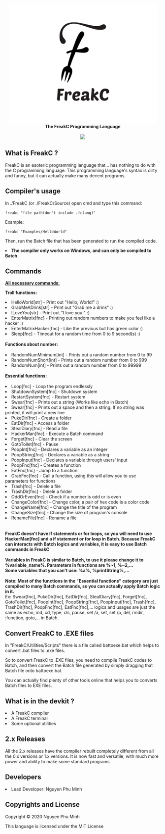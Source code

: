<div align="center">
  <img src="Resources/Branding/logo.png" />
  <br/>
  <b>The FreakC Programming Language</b>
  <br/>
  <br/>
  <a href="https://github.com/nguyenphuminh/FreakC/blob/master/LICENSE.md"><img src="https://img.shields.io/badge/license-MIT-blue.svg"/></a>
</div>

## What is FreakC ?
FreakC is an esoteric programming language that... has nothing to do with the C programming language. This programming language's syntax is dirty and funny, but it can actually make many decent programs.

## Compiler's usage
In ./FreakC (or ./FreakC/Source) open cmd and type this command:

    freakc "file path(don't include .fclang)"
    
Example:
    
    freakc "Examples/HelloWorld"
 
 Then, run the Batch file that has been generated to run the compiled code.

<li><b>The compiler only works on Windows, and can only be compiled to Batch.</b></li>

## Commands
<b><u>All necessary commands:</u></b>

<b>Troll functions:</b>
<li>HelloWorld[str] - Print out "Hello, World!" :)</li>
<li>GrabMeADrink[str] - Print out "Grab me a drink" :)</li>
<li>ILoveYou[str] - Print out "I love you!" :)</li>
<li>EnterMatrix[fnc] - Printing out random numbers to make you feel like a hacker :)</li>
<li>EnterMatrixHacker[fnc] - Like the previous but has green color :)</li>
<li>Sleep[fnc] - Timeout for a random time from 0 to 9 second(s) :)</li>
<br/>
<b>Functions about number:</b>
<br/>
<br/>
<li>RandomNumMinimum[int] - Prints out a random number from 0 to 99</li>
<li>RandomNumShort[int] - Prints out a random number from 0 to 999</li>
<li>RandomNum[int] - Prints out a random number from 0 to 99999</li>
<br/>
<b>Essential functions:</b>
<br/>
<br/>
<li>Loop[fnc] - Loop the program endlessly</li>
<li>ShutdownSystem[fnc] - Shutdown system</li>
<li>RestartSystem[fnc] - Restart system</li>
<li>Swear[fnc] <String> - Prints out a string (Works like echo in Batch)</li>
<li>Swear[fnc] <String> - Prints out a space and then a string. If no string was printed, it will print a new line</li>
<li>PukeDir[fnc] <Path> - Create a folder</li>
<li>EatDir[fnc] <Path> - Access a folder</li>
<li>StealDiary[fnc] <Path> - Read a file</li>
<li>HackerMan[fnc] <Batch Command> - Execute a Batch command</li>
<li>Forget[fnc] - Clear the screen</li>
<li>GotoToilet[fnc] - Pause</li>
<li>PoopInt[fnc] - Declares a variable as an integer</li>
<li>PoopString[fnc] - Declares a variable as a string</li>
<li>PoopInput[fnc] - Declares a variable through users' input</li>
<li>PoopFnc[fnc] - Creates a function</li>
<li>EatFnc[fnc] - Jump to a function</li>
<li>GrabFnc[fnc] - Call a function, using this will allow you to use parameters for functions</li>
<li>Trash[fnc] - Delele a file</li>
<li>TrashDir[fnc] - Delele a folder</li>
<li>OddOrEven[fnc] - Check if a number is odd or is even</li>
<li>ChangeColor[fnc] - Change color, a pair of hex code is a color code</li>
<li>ChangeName[fnc] - Change the title of the program</li>
<li>ChangeSize[fnc] - Change the size of program's console</li>
<li>RenameFile[fnc] - Rename a file</li>


<br/>
<br/>
<b>FreakC doesn't have if statements or for loops, so you will need to use HackerMan[fnc] and a if statement or for loop in Batch. Because FreakC can interacts with Batch logics and variables, it is easy to use Batch commands in FreakC</b>
<br/>
<br/>
<b>Variables in FreakC is similar to Batch, to use it please change it to %variable_name%. Parameters in functions are %~1, %~2,...</b>
<br/>
<b>Some variables that you can't use: %a%, %printString%,...</b>
<br/>
<br/>
<b>Note: Most of the functions in the "Essential functions" category are just compiled to many Batch commands, so you can actually apply Batch logic in it.</b>
<br/>
Ex: Swear[fnc], PukeDir[fnc], EatDir[fnc], StealDiary[fnc], Forget[fnc], GotoToilet[fnc], PoopInt[fnc], PoopString[fnc], PoopInput[fnc], Trash[fnc], TrashDir[fnc], PoopFnc[fnc], EatFnc[fnc],... logics and usages are just the same as echo, md, cd, type, cls, pause, set /a, set, set /p, del, rmdir, :function, goto,... in Batch.
<br/>

## Convert FreakC to .EXE files
In "FreakC/Utilities/Scripts" there is a file called battoexe.bat which helps to convert .bat files to .exe files.

So to convert FreakC to .EXE files, you need to compile FreakC codes to Batch, and then convert the Batch file generated by simply dragging that Batch file onto battoexe.bat.

You can actually find plenty of other tools online that helps you to converts Batch files to EXE files.
    
## What is in the devkit ?
<li>A FreakC compiler</li>
<li>A FreakC terminal</li>
<li>Some optional utilities</li>
    
## 2.x Releases
All the 2.x releases have the compiler rebuilt completely different from all the 0.x versions or 1.x versions. It is now fast and versatile, with much more power and ability to make some standard programs.

## Developers
<li>Lead Developer: Nguyen Phu Minh</li>

## Copyrights and License
Copyright © 2020 Nguyen Phu Minh

This language is licensed under the MIT License
